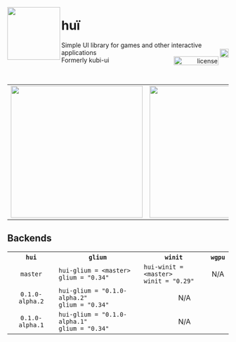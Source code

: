 <p></p><p></p>
<img src="https://raw.githubusercontent.com/griffi-gh/hui/master/.assets/hui.svg" width="120" align="left">
<h1>huї</h1>
<div>
  <span>
    Simple UI library for games and other interactive applications
  </span><a href="https://crates.io/crates/hui" float="right">
    <img alt="crates.io" src="https://img.shields.io/crates/v/hui.svg" align="right" height="20">
  </a><br><a href="./LICENSE.txt" align="right" float="right">
    <img alt="license" src="https://img.shields.io/github/license/griffi-gh/hui" align="right" width="102" height="20">
  </a><span>
    Formerly kubi-ui
  </span>
</div>
<p></p>
<br clear="all">

<table align="center">
  <td>
    <img src="https://raw.githubusercontent.com/griffi-gh/hui/master/.assets/demo0.gif" width="300">
  </td>
  <td>
    <img src="https://raw.githubusercontent.com/griffi-gh/hui/master/.assets/demo1.gif" width="300">
  </td>
</table>

<h2>Backends</h2>
<table>
  <tr>
    <th align="center">
      <code>hui</code>
    </th>
    <th align="center">
      <code>glium</code>
    </th>
    <th align="center">
      <code>winit</code>
    </th>
    <th align="center">
      <code>wgpu</code>
    </th>
  </tr>
  <tr>
    <td align="center">
      <code>master</code>
    </th>
    <td>
      <code>hui-glium = &lt;master&gt;</code><br>
      <code>glium = "0.34"</code>
    </td>
    <td>
      <code>hui-winit = &lt;master&gt;</code><br>
      <code>winit = "0.29"</code>
    </td>
    <td align="center">N/A</td>
  </tr>
  <tr>
    <td align="center">
      <code>0.1.0-alpha.2</code>
    </th>
    <td>
      <code>hui-glium = "0.1.0-alpha.2"</code><br>
      <code>glium = "0.34"</code>
    </td>
    <td align="center" colspan="2">N/A</td>
  </tr>
  <tr>
    <td align="center">
      <code>0.1.0-alpha.1</code>
    </th>
    <td>
      <code>hui-glium = "0.1.0-alpha.1"</code><br>
      <code>glium = "0.34"</code>
    </td>
    <td align="center" colspan="2">N/A</td>
  </tr>
  <!-- <tr>
    <td align="center">
      <code>0.0.2</code>
    </th>
    <td>
      <code>hui-glium = "0.0.2"</code><br>
      <code>glium = "0.34"</code>
    </td>
    <td align="center">-</td>
  </tr>
  <tr>
    <td align="center">
      <code>0.0.1</code>
    </th>
    <td>
      <code>hui-glium = "0.0.1"</code><br>
      <code>glium = "0.34"</code>
    </td>
    <td align="center">-</td>
  </tr> -->
</table>
